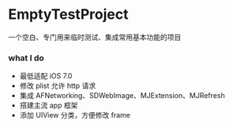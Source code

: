 # EmptyTestProject
一个空白、专门用来临时测试、集成常用基本功能的项目

### what I do
* 最低适配 iOS 7.0
* 修改 plist 允许 http 请求
* 集成 AFNetworking、SDWebImage、MJExtension、MJRefresh
* 搭建主流 app 框架
* 添加 UIView 分类，方便修改 frame
